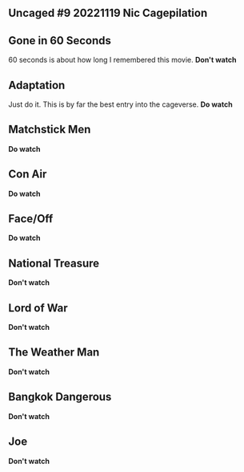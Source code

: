Uncaged #9 20221119 Nic Cagepilation
--------------------------------------

## Gone in 60 Seconds
60 seconds is about how long I remembered this movie.
**Don't watch**

## Adaptation
Just do it. This is by far the best entry into the cageverse.
**Do watch**

## Matchstick Men
**Do watch**

## Con Air
**Do watch**

## Face/Off
**Do watch**

## National Treasure
**Don't watch**

## Lord of War
**Don't watch**

## The Weather Man
**Don't watch**

## Bangkok Dangerous
**Don't watch**

## Joe
**Don't watch**


